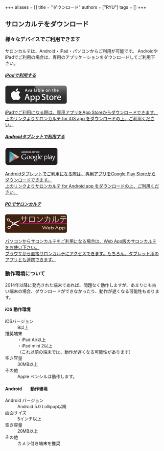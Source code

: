 +++
aliases = []
title = "ダウンロード"
authors = ["RYU"]
tags = []
+++


## サロンカルテをダウンロード


### 様々なデバイスでご利用できます

サロンカルテは、Android・iPad・パソコンからご利用が可能です。
AndroidやiPadでご利用の場合は、専用のアプリケーションをダウンロードしてご利用下さい。


<section class="py-5">
<div class="container">
<div class="row g-4 text-start">
<!-- カード 1 -->
<div class="col-md-4 d-flex">
<a href="#" class="text-decoration-none text-dark w-100">
<div class="border p-3 h-100 d-flex flex-column justify-content-between">
<div>
<h5 class="fw-bold text-secondary mb-3">iPadで利用する</h5>
<div class="text-center mb-3">
<img src="banner1.png" alt="App Store バナー" class="img-fluid" style="max-height: 60px;">
</div>
<p class="mb-0">
iPadでご利用になる際は、専用アプリをApp Storeからダウンロードできます。<br>
上のリンクよりサロンカルテ for iOS app をダウンロードの上、ご利用ください。
</p>
</div>
</div>
</a>
</div>

<!-- カード 2 -->
<div class="col-md-4 d-flex">
<a href="#" class="text-decoration-none text-dark w-100">
<div class="border p-3 h-100 d-flex flex-column justify-content-between">
<div>
<h5 class="fw-bold text-success mb-3">Androidタブレットで利用する</h5>
<div class="text-center mb-3">
<img src="banner2.jpg" alt="Google Play バナー" class="img-fluid" style="max-height: 60px;">
</div>
<p class="mb-0">
Androidタブレットでご利用になる際は、専用アプリをGoogle Play Storeからダウンロードできます。<br>
上のリンクよりサロンカルテ for Android app をダウンロードの上、ご利用ください。
</p>
</div>
</div>
</a>
</div>

<!-- カード 3 -->
<div class="col-md-4 d-flex">
<a href="#" class="text-decoration-none text-dark w-100">
<div class="border p-3 h-100 d-flex flex-column justify-content-between">
<div>
<h5 class="fw-bold text-danger mb-3">PCでサロンカルテ</h5>
<div class="text-center mb-3">
<img src="banner3.png" alt="Web App バナー" class="img-fluid" style="max-height: 60px;">
</div>
<p class="mb-0">
パソコンからサロンカルテをご利用になる場合は、Web App版のサロンカルテをお使い下さい。<br>
ブラウザから直接サロンカルテにアクセスできます。もちろん、タブレット用のアプリとも連携できます。
</p>
</div>
</div>
</a>
</div>
</div>
</div>
</section>


### 動作環境について

2014年以降に発売された端末であれば、問題なく動作しますが、あまりにも古い端末の場合、ダウンロードができなかったり、動作が遅くなる可能性もあります。

#### iOS 動作環境

<dl class="basic">
<dt>iOSバージョン</dt>
<dd>9以上</dd>

<dt>推奨端末</dt>
<dd>
・iPad Air以上<br>
・iPad mini 2以上<br>
（これ以前の端末では、動作が遅くなる可能性があります）
</dd>

<dt>空き容量</dt>
<dd>30MB以上</dd>

<dt>その他</dt>
<dd>Apple ペンシルは動作します。</dd>
</dl>


#### Android　　動作環境



<dl class="basic">
  <dt>Android バージョン</dt>
  <dd>Android 5.0 Lollipop以降</dd>

  <dt>画面サイズ</dt>
  <dd>5インチ以上</dd>

  <dt>空き容量</dt>
  <dd>20MB以上</dd>

  <dt>その他</dt>
  <dd>カメラ付き端末を推奨</dd>
</dl>
